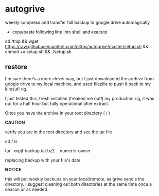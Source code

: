 # autogrive
weekly compress and transfer full backup to google drive automagically


 - copy/paste following line into shell and execute
 

cd /tmp && wget https://raw.githubusercontent.com/pl3bs/autogrive/master/setup.sh && chmod +x setup.sh && ./setup.sh

## restore

I'm sure there's a more clever way, but I just downloaded the archive from google drive to my local machine, and used filezilla to push it back to my kimsufi rig. 

I just tested this, fresh installed (freaked me out!) my production rig, it was out for a half hour but fully operational after extract. 

Once you have the archive in your root directory ( / )

**CAUTION** 

verify you are in the root directory and see the tar file

cd / 
ls

tar -xvpjf backup.tar.bz2 --numeric-owner

replacing backup with your file's date

**NOTICE**

this will put weekly backups on your local/remote, as grive sync's the directory. I suggest cleaning out both directories at the same time once a season or as needed. 

